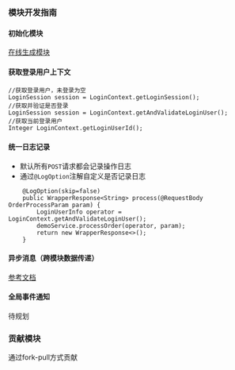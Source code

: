 ### 模块开发指南

#### 初始化模块
[在线生成模块](http://www.jeesuite.com/tool/genProject.html) 
#### 获取登录用户上下文
```
//获取登录用户，未登录为空
LoginSession session = LoginContext.getLoginSession();
//获取并验证是否登录
LoginSession session = LoginContext.getAndValidateLoginUser();
//获取当前登录用户
Integer LoginContext.getLoginUserId();
```
#### 统一日志记录
 - 默认所有`POST`请求都会记录操作日志
 - 通过`@LogOption`注解自定义是否记录日志
```
	@LogOption(skip=false)
	public WrapperResponse<String> process(@RequestBody OrderProcessParam param) {
		LoginUserInfo operator = LoginContext.getAndValidateLoginUser();
		demoService.processOrder(operator, param);
		return new WrapperResponse<>();
	}
```
#### 异步消息（跨模块数据传递）
[参考文档](http://www.jeesuite.com/docs/jeesuite-libs/kafka.html) 

#### 全局事件通知
待规划

### 贡献模块
通过fork-pull方式贡献